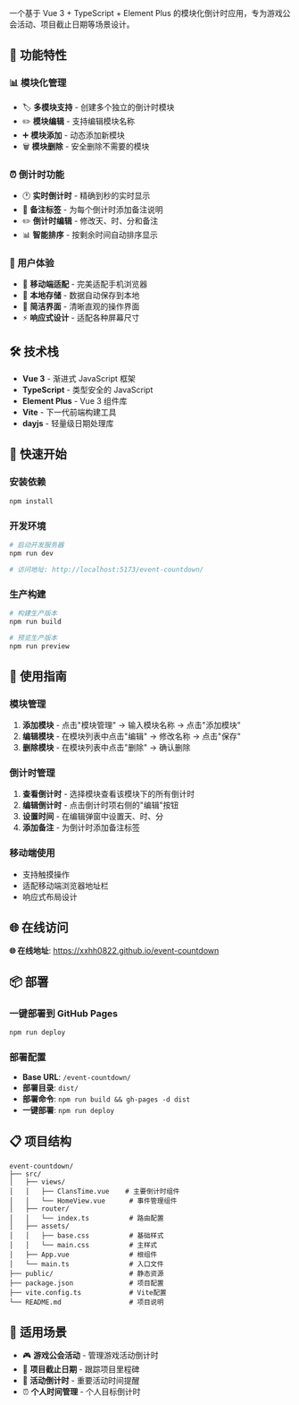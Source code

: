 一个基于 Vue 3 + TypeScript + Element Plus 的模块化倒计时应用，专为游戏公会活动、项目截止日期等场景设计。

## 🎯 功能特性

### 📊 模块化管理
- 🏷️ **多模块支持** - 创建多个独立的倒计时模块
- ✏️ **模块编辑** - 支持编辑模块名称
- ➕ **模块添加** - 动态添加新模块
- 🗑️ **模块删除** - 安全删除不需要的模块

### ⏰ 倒计时功能
- 🕐 **实时倒计时** - 精确到秒的实时显示
- 📝 **备注标签** - 为每个倒计时添加备注说明
- ✏️ **倒计时编辑** - 修改天、时、分和备注
- 📊 **智能排序** - 按剩余时间自动排序显示

### 🎨 用户体验
- 📱 **移动端适配** - 完美适配手机浏览器
- 💾 **本地存储** - 数据自动保存到本地
- 🎯 **简洁界面** - 清晰直观的操作界面
- ⚡ **响应式设计** - 适配各种屏幕尺寸

## 🛠️ 技术栈

- **Vue 3** - 渐进式 JavaScript 框架
- **TypeScript** - 类型安全的 JavaScript
- **Element Plus** - Vue 3 组件库
- **Vite** - 下一代前端构建工具
- **dayjs** - 轻量级日期处理库

## 🚀 快速开始

### 安装依赖
```bash
npm install
```

### 开发环境
```bash
# 启动开发服务器
npm run dev

# 访问地址: http://localhost:5173/event-countdown/
```

### 生产构建
```bash
# 构建生产版本
npm run build

# 预览生产版本
npm run preview
```

## 📱 使用指南

### 模块管理
1. **添加模块** - 点击"模块管理" → 输入模块名称 → 点击"添加模块"
2. **编辑模块** - 在模块列表中点击"编辑" → 修改名称 → 点击"保存"
3. **删除模块** - 在模块列表中点击"删除" → 确认删除

### 倒计时管理
1. **查看倒计时** - 选择模块查看该模块下的所有倒计时
2. **编辑倒计时** - 点击倒计时项右侧的"编辑"按钮
3. **设置时间** - 在编辑弹窗中设置天、时、分
4. **添加备注** - 为倒计时添加备注标签

### 移动端使用
- 支持触摸操作
- 适配移动端浏览器地址栏
- 响应式布局设计

## 🌐 在线访问

**🌐 在线地址**: https://xxhh0822.github.io/event-countdown

## 📦 部署

### 一键部署到 GitHub Pages
```bash
npm run deploy
```

### 部署配置
- **Base URL**: `/event-countdown/`
- **部署目录**: `dist/`
- **部署命令**: `npm run build && gh-pages -d dist`
- **一键部署**: `npm run deploy`

## 📋 项目结构

```
event-countdown/
├── src/
│   ├── views/
│   │   ├── ClansTime.vue    # 主要倒计时组件
│   │   └── HomeView.vue      # 事件管理组件
│   ├── router/
│   │   └── index.ts          # 路由配置
│   ├── assets/
│   │   ├── base.css          # 基础样式
│   │   └── main.css          # 主样式
│   ├── App.vue               # 根组件
│   └── main.ts               # 入口文件
├── public/                   # 静态资源
├── package.json              # 项目配置
├── vite.config.ts            # Vite配置
└── README.md                 # 项目说明
```

## 🎯 适用场景

- 🎮 **游戏公会活动** - 管理游戏活动倒计时
- 📅 **项目截止日期** - 跟踪项目里程碑
- 🎉 **活动倒计时** - 重要活动时间提醒
- ⏰ **个人时间管理** - 个人目标倒计时
